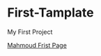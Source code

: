 # First-Tamplate
My First Project
<p><a href="https://mahmoud-frist-page-testing.netlify.app/" target=_blank>
Mahmoud Frist Page</a></p>
